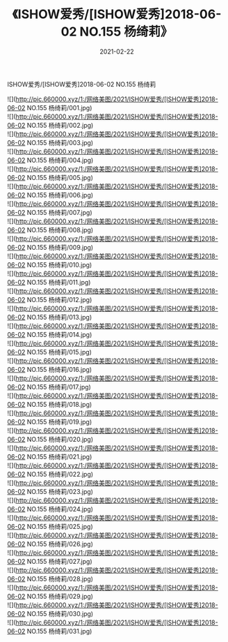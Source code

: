 ﻿---
layout: post
title:  《ISHOW爱秀/[ISHOW爱秀]2018-06-02 NO.155 杨绮莉》
date:   2021-02-22
img: http://pic.660000.xyz/1:/网络美图/2021/ISHOW爱秀/[ISHOW爱秀]2018-06-02 NO.155 杨绮莉/000.jpg
categories: [美女, 清纯, 唯美]
---

ISHOW爱秀/[ISHOW爱秀]2018-06-02 NO.155 杨绮莉

 ![](http://pic.660000.xyz/1:/网络美图/2021/ISHOW爱秀/[ISHOW爱秀]2018-06-02 NO.155 杨绮莉/001.jpg) <br>![](http://pic.660000.xyz/1:/网络美图/2021/ISHOW爱秀/[ISHOW爱秀]2018-06-02 NO.155 杨绮莉/002.jpg) <br>![](http://pic.660000.xyz/1:/网络美图/2021/ISHOW爱秀/[ISHOW爱秀]2018-06-02 NO.155 杨绮莉/003.jpg) <br>![](http://pic.660000.xyz/1:/网络美图/2021/ISHOW爱秀/[ISHOW爱秀]2018-06-02 NO.155 杨绮莉/004.jpg) <br>![](http://pic.660000.xyz/1:/网络美图/2021/ISHOW爱秀/[ISHOW爱秀]2018-06-02 NO.155 杨绮莉/005.jpg) <br>![](http://pic.660000.xyz/1:/网络美图/2021/ISHOW爱秀/[ISHOW爱秀]2018-06-02 NO.155 杨绮莉/006.jpg) <br>![](http://pic.660000.xyz/1:/网络美图/2021/ISHOW爱秀/[ISHOW爱秀]2018-06-02 NO.155 杨绮莉/007.jpg) <br>![](http://pic.660000.xyz/1:/网络美图/2021/ISHOW爱秀/[ISHOW爱秀]2018-06-02 NO.155 杨绮莉/008.jpg) <br>![](http://pic.660000.xyz/1:/网络美图/2021/ISHOW爱秀/[ISHOW爱秀]2018-06-02 NO.155 杨绮莉/009.jpg) <br>![](http://pic.660000.xyz/1:/网络美图/2021/ISHOW爱秀/[ISHOW爱秀]2018-06-02 NO.155 杨绮莉/010.jpg) <br>![](http://pic.660000.xyz/1:/网络美图/2021/ISHOW爱秀/[ISHOW爱秀]2018-06-02 NO.155 杨绮莉/011.jpg) <br>![](http://pic.660000.xyz/1:/网络美图/2021/ISHOW爱秀/[ISHOW爱秀]2018-06-02 NO.155 杨绮莉/012.jpg) <br>![](http://pic.660000.xyz/1:/网络美图/2021/ISHOW爱秀/[ISHOW爱秀]2018-06-02 NO.155 杨绮莉/013.jpg) <br>![](http://pic.660000.xyz/1:/网络美图/2021/ISHOW爱秀/[ISHOW爱秀]2018-06-02 NO.155 杨绮莉/014.jpg) <br>![](http://pic.660000.xyz/1:/网络美图/2021/ISHOW爱秀/[ISHOW爱秀]2018-06-02 NO.155 杨绮莉/015.jpg) <br>![](http://pic.660000.xyz/1:/网络美图/2021/ISHOW爱秀/[ISHOW爱秀]2018-06-02 NO.155 杨绮莉/016.jpg) <br>![](http://pic.660000.xyz/1:/网络美图/2021/ISHOW爱秀/[ISHOW爱秀]2018-06-02 NO.155 杨绮莉/017.jpg) <br>![](http://pic.660000.xyz/1:/网络美图/2021/ISHOW爱秀/[ISHOW爱秀]2018-06-02 NO.155 杨绮莉/018.jpg) <br>![](http://pic.660000.xyz/1:/网络美图/2021/ISHOW爱秀/[ISHOW爱秀]2018-06-02 NO.155 杨绮莉/019.jpg) <br>![](http://pic.660000.xyz/1:/网络美图/2021/ISHOW爱秀/[ISHOW爱秀]2018-06-02 NO.155 杨绮莉/020.jpg) <br>![](http://pic.660000.xyz/1:/网络美图/2021/ISHOW爱秀/[ISHOW爱秀]2018-06-02 NO.155 杨绮莉/021.jpg) <br>![](http://pic.660000.xyz/1:/网络美图/2021/ISHOW爱秀/[ISHOW爱秀]2018-06-02 NO.155 杨绮莉/022.jpg) <br>![](http://pic.660000.xyz/1:/网络美图/2021/ISHOW爱秀/[ISHOW爱秀]2018-06-02 NO.155 杨绮莉/023.jpg) <br>![](http://pic.660000.xyz/1:/网络美图/2021/ISHOW爱秀/[ISHOW爱秀]2018-06-02 NO.155 杨绮莉/024.jpg) <br>![](http://pic.660000.xyz/1:/网络美图/2021/ISHOW爱秀/[ISHOW爱秀]2018-06-02 NO.155 杨绮莉/025.jpg) <br>![](http://pic.660000.xyz/1:/网络美图/2021/ISHOW爱秀/[ISHOW爱秀]2018-06-02 NO.155 杨绮莉/026.jpg) <br>![](http://pic.660000.xyz/1:/网络美图/2021/ISHOW爱秀/[ISHOW爱秀]2018-06-02 NO.155 杨绮莉/027.jpg) <br>![](http://pic.660000.xyz/1:/网络美图/2021/ISHOW爱秀/[ISHOW爱秀]2018-06-02 NO.155 杨绮莉/028.jpg) <br>![](http://pic.660000.xyz/1:/网络美图/2021/ISHOW爱秀/[ISHOW爱秀]2018-06-02 NO.155 杨绮莉/029.jpg) <br>![](http://pic.660000.xyz/1:/网络美图/2021/ISHOW爱秀/[ISHOW爱秀]2018-06-02 NO.155 杨绮莉/030.jpg) <br>![](http://pic.660000.xyz/1:/网络美图/2021/ISHOW爱秀/[ISHOW爱秀]2018-06-02 NO.155 杨绮莉/031.jpg) <br>